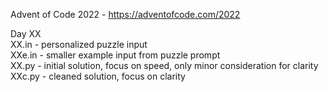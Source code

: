 Advent of Code 2022 - https://adventofcode.com/2022

Day XX  
XX.in - personalized puzzle input  
XXe.in - smaller example input from puzzle prompt  
XX.py - initial solution, focus on speed, only minor consideration for clarity  
XXc.py - cleaned solution, focus on clarity
